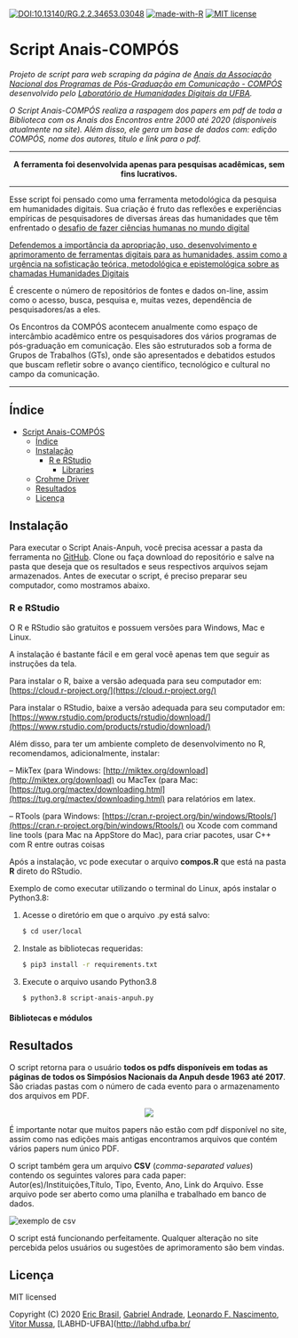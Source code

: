 [![DOI:10.13140/RG.2.2.34653.03048](https://zenodo.org/badge/DOI/10.13140/RG.2.2.34653.03048.svg)](https://www.researchgate.net/publication/341804201_Script_Anais-Anpuh)
 [![made-with-R](https://img.shields.io/badge/Make%20with-R-blue)](https://www.r-project.org/) [![MIT license](https://img.shields.io/badge/License-MIT-blue.svg)](https://lbesson.mit-license.org/)

# Script Anais-COMPÓS

*Projeto de script para web scraping da página de [Anais da Associação Nacional dos Programas de Pós-Graduação em Comunicação - COMPÓS](https://www.compos.org.br/anais.php) desenvolvido pelo [Laboratório de Humanidades Digitais da UFBA](http://labhd.ufba.br/).*

*O Script Anais-COMPÓS realiza a raspagem dos papers em pdf de toda a Biblioteca com os Anais dos Encontros entre 2000 até 2020 (disponíveis atualmente na site). Além disso, ele gera um base de dados com: edição COMPÓS, nome dos autores, título e link para o pdf.*
___

<center>

**A ferramenta foi desenvolvida apenas para pesquisas acadêmicas, sem fins lucrativos.**

</center>

___

Esse script foi pensado como uma ferramenta metodológica da pesquisa em humanidades digitais. Sua criação é fruto das reflexões e experiências empíricas de pesquisadores de diversas áreas das humanidades que têm enfrentado o [desafio de fazer ciências humanas no mundo digital](http://bibliotecadigital.fgv.br/ojs/index.php/reh/article/view/79933)

[Defendemos a importância da apropriação, uso, desenvolvimento e aprimoramento de ferramentas digitais para as humanidades, assim como a urgência na sofisticação teórica, metodológica e epistemológica sobre as chamadas Humanidades Digitais](https://www.scielo.br/scielo.php?script=sci_arttext&pid=S1517-45222016000100216&lng=en&nrm=iso&tlng=pt)

É crescente o número de repositórios de fontes e dados on-line, assim como o acesso, busca, pesquisa e, muitas vezes, dependência de pesquisadores/as a eles.

Os Encontros da COMPÓS acontecem anualmente como espaço de intercâmbio acadêmico entre os pesquisadores dos vários programas de pós-graduação em comunicação. Eles são estruturados sob a forma de Grupos de Trabalhos (GTs), onde são apresentados e debatidos estudos que buscam refletir sobre o avanço científico, tecnológico e cultural no campo da comunicação.
___

## Índice

- [Script Anais-COMPÓS](#script-anais-compos)
  - [Índice](#índice)
  - [Instalação](#instalação)
    - [R e RStudio](#ReRSTUDIO)
      - [Libraries](#bibliotecas)
   - [Crohme Driver](#crohmedriver)
  - [Resultados](#resultados)
  - [Licença](#licença)


## Instalação

Para executar o Script Anais-Anpuh, você precisa acessar a pasta da ferramenta no [GitHub](https://github.com/LABHDUFBA/Anais-ComPos). Clone ou faça download do repositório e salve na pasta que deseja que os resultados e seus respectivos arquivos sejam armazenados. Antes de executar o script, é preciso preparar seu computador, como mostramos abaixo.

### R e RStudio

O R e RStudio são gratuitos e possuem versões para Windows, Mac e Linux.

A instalação é bastante fácil e em geral você apenas tem que seguir as instruções da tela.

Para instalar o R, baixe a versão adequada para seu computador em: [https://cloud.r-project.org/](https://cloud.r-project.org/)

Para instalar o RStudio, baixe a versão adequada para seu computador em: [https://www.rstudio.com/products/rstudio/download/](https://www.rstudio.com/products/rstudio/download/)

Além disso, para ter um ambiente completo de desenvolvimento no R, recomendamos, adicionalmente, instalar:

– MikTex (para Windows:  [http://miktex.org/download](http://miktex.org/download) ou MacTex (para Mac:  [https://tug.org/mactex/downloading.html](https://tug.org/mactex/downloading.html) para relatórios em latex.

– RTools (para Windows: [https://cran.r-project.org/bin/windows/Rtools/](https://cran.r-project.org/bin/windows/Rtools/) ou Xcode com command line tools (para Mac na AppStore do Mac), para criar pacotes, usar C++ com R entre outras  coisas

Após a instalação, vc pode executar o arquivo **compos.R** que está na pasta **R** direto do RStudio.

Exemplo de como executar utilizando o terminal do Linux, após instalar o Python3.8:

1. Acesse o diretório em que o arquivo .py está salvo:
   ```sh
   $ cd user/local
   ```
1. Instale as bibliotecas requeridas:
   ```sh
   $ pip3 install -r requirements.txt
   ```
1. Execute o arquivo usando Python3.8
   ```sh
   $ python3.8 script-anais-anpuh.py
   ```


#### Bibliotecas e módulos



## Resultados

O script retorna para o usuário **todos os pdfs disponíveis em todas as páginas de todos os Simpósios Nacionais da Anpuh desde 1963 até 2017**. São criadas pastas com o número de cada evento para o armazenamento dos arquivos em PDF.

<p align="center"><img src="https://github.com/ericbrasiln/Anais-Anpuh/blob/master/images/pastas.png"/></p>

É importante notar que muitos papers não estão com pdf disponível no site, assim como nas edições mais antigas encontramos arquivos que contém vários papers num único PDF.

O script também gera um arquivo **CSV** (*comma-separated values*) contendo os seguintes valores para cada paper: Autor(es)/Instituições,Título, Tipo, Evento, Ano, Link do Arquivo. Esse arquivo pode ser aberto como uma planilha e trabalhado em banco de dados.

![exemplo de csv](images/exemplo-csv.png)

O script está funcionando perfeitamente. Qualquer alteração no site percebida pelos usuários ou sugestões de aprimoramento são bem vindas.

## Licença

MIT licensed

Copyright (C) 2020 [Eric Brasil](https://github.com/ericbrasiln), [Gabriel Andrade](https://github.com/gabrielsandrade), [Leonardo F. Nascimento](https://github.com/leofn/), [Vitor Mussa](https://github.com/vmussa), [LABHD-UFBA](http://labhd.ufba.br/
